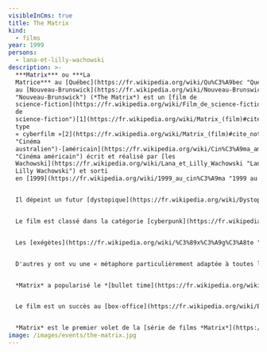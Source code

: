 ```yaml
---
visibleInCms: true
title: The Matrix
kind:
  - films
year: 1999
persons:
  - lana-et-lilly-wachowski
description: >-
  ***Matrix*** ou ***La
  Matrice*** au [Québec](https://fr.wikipedia.org/wiki/Qu%C3%A9bec "Québec") et
  au [Nouveau-Brunswick](https://fr.wikipedia.org/wiki/Nouveau-Brunswick
  "Nouveau-Brunswick") (*The Matrix*) est un [film de
  science-fiction](https://fr.wikipedia.org/wiki/Film_de_science-fiction "Film
  de
  science-fiction")[1](https://fr.wikipedia.org/wiki/Matrix_(film)#cite_note-1) de
  type
  « cyberfilm »[2](https://fr.wikipedia.org/wiki/Matrix_(film)#cite_note-Mag_Philo-2) [australo](https://fr.wikipedia.org/wiki/Cin%C3%A9ma_australien
  "Cinéma
  australien")-[américain](https://fr.wikipedia.org/wiki/Cin%C3%A9ma_am%C3%A9ricain
  "Cinéma américain") écrit et réalisé par [les
  Wachowski](https://fr.wikipedia.org/wiki/Lana_et_Lilly_Wachowski "Lana et
  Lilly Wachowski") et sorti
  en [1999](https://fr.wikipedia.org/wiki/1999_au_cin%C3%A9ma "1999 au cinéma").


  Il dépeint un futur [dystopique](https://fr.wikipedia.org/wiki/Dystopie "Dystopie") dans lequel la réalité perçue par la plupart des humains est une [simulation virtuelle](https://fr.wikipedia.org/wiki/R%C3%A9alit%C3%A9_simul%C3%A9e "Réalité simulée") en se connectant à la « Matrice », créée par des machines douées d'intelligence, afin d'asservir les êtres humains, à leur insu, et de se servir de la chaleur et de l'activité électrique de leur corps comme source d'énergie. Le programmeur informatique [Neo](https://fr.wikipedia.org/wiki/Neo_(Matrix) "Neo (Matrix)") apprend cette vérité et commence une rébellion.


  Le film est classé dans la catégorie [cyberpunk](https://fr.wikipedia.org/wiki/Cyberpunk "Cyberpunk"), un sous-genre de la [science-fiction](https://fr.wikipedia.org/wiki/Science-fiction "Science-fiction"), comprenant *[Ghost in the Shell](https://fr.wikipedia.org/wiki/Ghost_in_the_Shell_(film,_1995) "Ghost in the Shell (film, 1995)")*, qui a inspiré des cinéastes tels que les [Wachowski](https://fr.wikipedia.org/wiki/Lana_et_Lilly_Wachowski "Lana et Lilly Wachowski")[3](https://fr.wikipedia.org/wiki/Matrix_(film)#cite_note-williamgibson-3).


  Les [exégètes](https://fr.wikipedia.org/wiki/%C3%89x%C3%A9g%C3%A8te "Éxégète") y voient des références à des concepts et œuvres philosophiques et religieuses, en particulier à l'[Allégorie de la caverne](https://fr.wikipedia.org/wiki/All%C3%A9gorie_de_la_caverne "Allégorie de la caverne") de [Platon](https://fr.wikipedia.org/wiki/Platon "Platon")[4](https://fr.wikipedia.org/wiki/Matrix_(film)#cite_note-Influence_Screened-4), à *[Simulacres et simulation](https://fr.wikipedia.org/wiki/Jean_Baudrillard#Simulacres_et_simulation "Jean Baudrillard")* de [Jean Baudrillard](https://fr.wikipedia.org/wiki/Jean_Baudrillard "Jean Baudrillard")[5](https://fr.wikipedia.org/wiki/Matrix_(film)#cite_note-Salon_philosophy-5) voire *[aux Aventures d'Alice au pays des merveilles](https://fr.wikipedia.org/wiki/Les_Aventures_d%27Alice_au_pays_des_merveilles "Les Aventures d'Alice au pays des merveilles")* de [Lewis Carroll](https://fr.wikipedia.org/wiki/Lewis_Carroll "Lewis Carroll")[6](https://fr.wikipedia.org/wiki/Matrix_(film)#cite_note-Salon_review-6).


  D'autres y ont vu une « métaphore particulièrement adaptée à toutes les thèses affirmant que la réalité est cachée », autrement dit au [complotisme](https://fr.wikipedia.org/wiki/Th%C3%A9orie_du_complot "Théorie du complot")[7](https://fr.wikipedia.org/wiki/Matrix_(film)#cite_note-7).


  *Matrix* a popularisé le *[bullet time](https://fr.wikipedia.org/wiki/Bullet_time "Bullet time"),* un effet visuel dans lequel la progression de certains personnages est vue au ralenti, tandis que le reste de la scène est filmé par la caméra à vitesse normale. Les scènes d'action indiquent l'attrait des auteurs pour le film d'animation ou [animation japonaise](https://fr.wikipedia.org/wiki/Anime "Anime")[8](https://fr.wikipedia.org/wiki/Matrix_(film)#cite_note-Wachowski_transcript-8) et les [films d'arts martiaux](https://fr.wikipedia.org/wiki/Film_d%27arts_martiaux "Film d'arts martiaux"). L'utilisation de [combats chorégraphiés](https://fr.wikipedia.org/w/index.php?title=Combat_chor%C3%A9graphi%C3%A9&action=edit&redlink=1 "Combat chorégraphié (page inexistante)") [(en)](https://en.wikipedia.org/wiki/Stage_combat "en:Stage combat") et du [wire fu](https://fr.wikipedia.org/wiki/Wire_fu "Wire fu") issus du [cinéma d'action hongkongais](https://fr.wikipedia.org/wiki/Cin%C3%A9ma_d%27action_hongkongais "Cinéma d'action hongkongais") a eu une influence sur les productions cinématographiques hollywoodiennes ultérieures.


  Le film est un succès au [box-office](https://fr.wikipedia.org/wiki/Box-office "Box-office"), il totalise 460 millions de dollars de recettes dans le monde. Il est très bien reçu par la critique américaine[9](https://fr.wikipedia.org/wiki/Matrix_(film)#cite_note-RottenTomatoes-9),[10](https://fr.wikipedia.org/wiki/Matrix_(film)#cite_note-meta-10) et remporte quatre [Oscar](https://fr.wikipedia.org/wiki/Oscars_du_cin%C3%A9ma "Oscars du cinéma") (effets visuels, montage, son, montage sonore), ainsi que d'autres récompenses, telles que des [BAFTA](https://fr.wikipedia.org/wiki/British_Academy_Film_Awards "British Academy Film Awards") et des [Saturn Awards](https://fr.wikipedia.org/wiki/Saturn_Awards "Saturn Awards"). Les critiques le trouvent particulièrement divertissant et apprécient ses effets visuels innovants. Il est considéré comme l’un des films de [science-fiction](https://fr.wikipedia.org/wiki/Science-fiction "Science-fiction") les plus importants de son époque[11](https://fr.wikipedia.org/wiki/Matrix_(film)#cite_note-11),[12](https://fr.wikipedia.org/wiki/Matrix_(film)#cite_note-Matrix_ou_le_sablier_de_nos_repr%C3%A9sentations-12), mentionné comme tel dans des classements d'œuvres cinématographiques[13](https://fr.wikipedia.org/wiki/Matrix_(film)#cite_note-heritage1-13),[14](https://fr.wikipedia.org/wiki/Matrix_(film)#cite_note-autogenerated1-14),[15](https://fr.wikipedia.org/wiki/Matrix_(film)#cite_note-Entertainment_Weekly_The_Matrix_Review-15). En 2012, il entre au [National Film Registry](https://fr.wikipedia.org/wiki/National_Film_Registry "National Film Registry")[16](https://fr.wikipedia.org/wiki/Matrix_(film)#cite_note-NFR-16).


  *Matrix* est le premier volet de la [série de films *Matrix*](https://fr.wikipedia.org/wiki/Matrix_(s%C3%A9rie_de_films) "Matrix (série de films)") qui se poursuivra avec *[Matrix Reloaded](https://fr.wikipedia.org/wiki/Matrix_Reloaded "Matrix Reloaded")*, *[Matrix Revolutions](https://fr.wikipedia.org/wiki/Matrix_Revolutions "Matrix Revolutions")* et dix-huit ans plus tard, *[Matrix Resurrections](https://fr.wikipedia.org/wiki/Matrix_Resurrections "Matrix Resurrections")*. Des produits dérivés apparaissent dans le domaine de la bande dessinée, du jeu vidéo et du court-métrage d'animation.
image: /images/events/the-matrix.jpg
---
```

